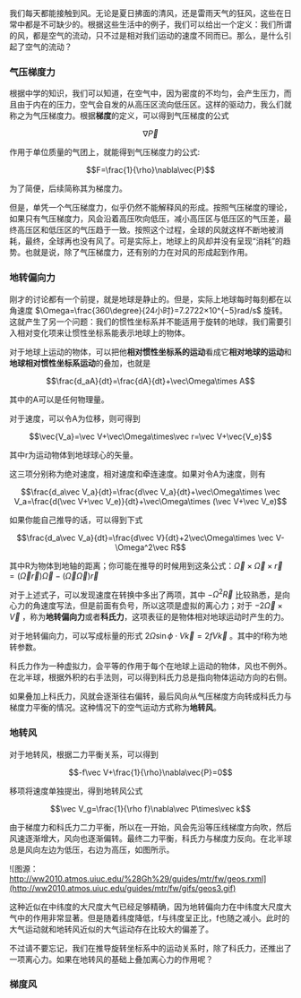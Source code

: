 我们每天都能接触到风。无论是夏日拂面的清风，还是雷雨天气的狂风，这些在日常中都是不可缺少的。根据这些生活中的例子，我们可以给出一个定义：我们所谓的风，都是空气的流动，只不过是相对我们运动的速度不同而已。那么，是什么引起了空气的流动？

### 气压梯度力
根据中学的知识，我们可以知道，在空气中，因为密度的不均匀，会产生压力，而且由于内在的压力，空气会自发的从高压区流向低压区。这样的驱动力，我么们就称之为气压梯度力。根据**梯度**的定义，可以得到气压梯度的公式

$$\nabla\vec{P}$$

作用于单位质量的气团上，就能得到气压梯度力的公式:

$$F=\frac{1}{\rho}\nabla\vec{P}$$

为了简便，后续简称其为梯度力。

但是，单凭一个气压梯度力，似乎仍然不能解释风的形成。按照气压梯度的理论，如果只有气压梯度力，风会沿着高压吹向低压，减小高压区与低压区的气压差，最终高压区和低压区的气压趋于一致。按照这个过程，全球的风就这样不断地被消耗，最终，全球再也没有风了。可是实际上，地球上的风却并没有呈现“消耗”的趋势。也就是说，除了气压梯度力，还有别的力在对风的形成起到作用。

### 地转偏向力
刚才的讨论都有一个前提，就是地球是静止的。但是，实际上地球每时每刻都在以角速度 $\Omega=\frac{360\degree}{24小时}=7.2722×10^{−5}rad/s$ 旋转。这就产生了另一个问题：我们的惯性坐标系并不能适用于旋转的地球，我们需要引入相对变化项来让惯性坐标系能表示地球上的物体。

对于地球上运动的物体，可以把他**相对惯性坐标系的运动**看成它**相对地球的运动**和**地球相对惯性坐标系运动**的叠加，也就是

$$\frac{d_aA}{dt}=\frac{dA}{dt}+\vec\Omega\times A$$

其中的A可以是任何物理量。

对于速度，可以令A为位移，则可得到

$$\vec{V_a}=\vec V+\vec\Omega\times\vec r=\vec V+\vec{V_e}$$

其中r为运动物体到地球球心的矢量。

这三项分别称为绝对速度，相对速度和牵连速度。如果对令A为速度，则有

$$\frac{d_a\vec V_a}{dt}=\frac{d\vec V_a}{dt}+\vec\Omega\times \vec V_a=\frac{d(\vec V+\vec V_e)}{dt}+\vec\Omega\times (\vec V+\vec V_e)$$

如果你能自己推导的话，可以得到下式

$$\frac{d_a\vec V_a}{dt}=\frac{d\vec V}{dt}+2\vec\Omega\times \vec V-\Omega^2\vec R$$

其中R为物体到地轴的距离；你可能在推导的时候用到这条公式：$\vec\Omega\times\vec\Omega\times\vec r=(\vec\Omega\vec r)\vec\Omega-(\vec\Omega\vec\Omega)\vec r$

对于上述式子，可以发现速度在转换中多出了两项，其中 $-\Omega^2\vec R$ 比较熟悉，是向心力的角速度写法，但是前面有负号，所以这项是虚拟的离心力；对于 $-2\vec\Omega\times \vec V$ ，称为**地转偏向力**或者**科氏力**，这项表征的是物体相对地球运动时产生的力。

对于地转偏向力，可以写成标量的形式 $2\Omega\sin\phi\cdot V\vec k=2fV\vec k$ 。其中的f称为地转参数。

科氏力作为一种虚拟力，会平等的作用于每个在地球上运动的物体，风也不例外。在北半球，根据外积的右手法则，可以得到科氏力总是指向物体运动方向的右侧。

如果叠加上科氏力，风就会逐渐往右偏转，最后风向从气压梯度方向转成科氏力与梯度力平衡的情况。这种情况下的空气运动方式称为**地转风**。

### 地转风

对于地转风，根据二力平衡关系，可以得到

$$-f\vec V+\frac{1}{\rho}\nabla\vec{P}=0$$

移项将速度单独提出，得到地转风公式

$$\vec V_g=\frac{1}{\rho f}\nabla\vec P\times\vec k$$

由于梯度力和科氏力二力平衡，所以在一开始，风会先沿等压线梯度方向吹，然后风速逐渐增大，风向也逐渐偏转。最终二力平衡，科氏力与梯度力反向。在北半球总是风向左边为低压，右边为高压，如图所示。

![图源：http://ww2010.atmos.uiuc.edu/%28Gh%29/guides/mtr/fw/geos.rxml](http://ww2010.atmos.uiuc.edu/guides/mtr/fw/gifs/geos3.gif)

这种近似在中纬度的大尺度大气已经足够精确，因为地转偏向力在中纬度大尺度大气中的作用非常显著。但是随着纬度降低，f与纬度呈正比，f也随之减小。此时的大气运动就和地转风近似的大气运动存在比较大的偏差了。

不过请不要忘记，我们在推导旋转坐标系中的运动关系时，除了科氏力，还推出了一项离心力。如果在地转风的基础上叠加离心力的作用呢？

### 梯度风
